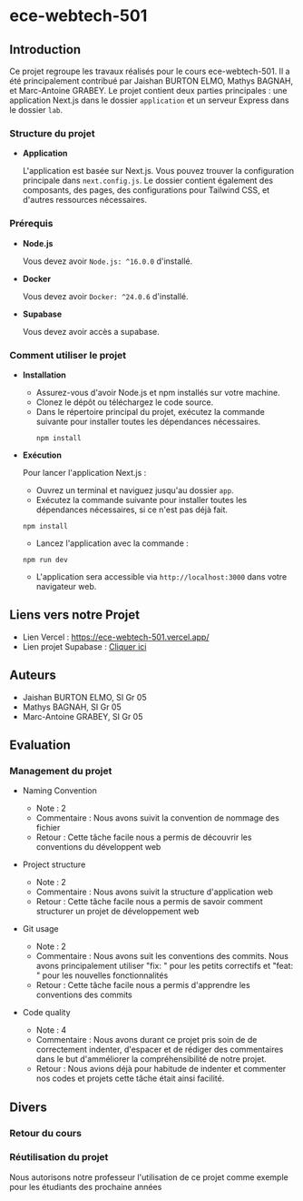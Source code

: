 # ece-webtech-501

## Introduction
Ce projet regroupe les travaux réalisés pour le cours ece-webtech-501. Il a été principalement contribué par Jaishan BURTON ELMO, Mathys BAGNAH, et Marc-Antoine GRABEY. Le projet contient deux parties principales : une application Next.js dans le dossier `application` et un serveur Express dans le dossier `lab`.

### Structure du projet

- **Application**
  
  L'application est basée sur Next.js. Vous pouvez trouver la configuration principale dans `next.config.js`. Le dossier contient également des composants, des pages, des configurations pour Tailwind CSS, et d'autres ressources nécessaires.

### Prérequis

- **Node.js**
  
  Vous devez avoir `Node.js: ^16.0.0` d'installé.
  
- **Docker**
  
  Vous devez avoir `Docker: ^24.0.6` d'installé.

- **Supabase**
  
  Vous devez avoir accès a supabase.


### Comment utiliser le projet

- **Installation**
  - Assurez-vous d'avoir Node.js et npm installés sur votre machine.
  - Clonez le dépôt ou téléchargez le code source.
  - Dans le répertoire principal du projet, exécutez la commande suivante pour installer toutes les dépendances nécessaires.
    ```
    npm install
    ```

- **Exécution**

    Pour lancer l'application Next.js :
    
    - Ouvrez un terminal et naviguez jusqu'au dossier `app`.
    - Exécutez la commande suivante pour installer toutes les dépendances nécessaires, si ce n'est pas déjà fait.
    ```
    npm install
    ```
    - Lancez l'application avec la commande :
    ```
    npm run dev
    ```
    - L'application sera accessible via `http://localhost:3000` dans votre navigateur web.
 
## Liens vers notre Projet
-  Lien Vercel : https://ece-webtech-501.vercel.app/
-  Lien projet Supabase : [Cliquer ici]()

## Auteurs
- Jaishan BURTON ELMO, SI Gr 05
- Mathys BAGNAH, SI Gr 05
- Marc-Antoine GRABEY, SI Gr 05

## Evaluation

### Management du projet

- Naming Convention
  - Note : 2
  - Commentaire : Nous avons suivit la convention de nommage des fichier
  - Retour : Cette tâche facile nous a permis de découvrir les conventions du développent web

- Project structure
  - Note : 2
  - Commentaire : Nous avons suivit la structure d'application web
  - Retour : Cette tâche facile nous a permis de savoir comment structurer un projet de développement web

- Git usage
  - Note : 2
  - Commentaire : Nous avons suit les conventions des commits. Nous avons principalement utiliser "fix: " pour les petits correctifs et "feat: " pour les nouvelles fonctionnalités
  - Retour : Cette tâche facile nous a permis d'apprendre les conventions des commits

- Code quality
  - Note : 4
  - Commentaire : Nous avons durant ce projet pris soin de de correctement indenter, d'espacer et de rédiger des commentaires dans le but d'amméliorer la compréhensibilité de notre projet.
  - Retour : Nous avions déjà pour habitude de indenter et commenter nos codes et projets cette tâche était ainsi facilité.


## Divers

### Retour du cours


### Réutilisation du projet
 Nous autorisons notre professeur l'utilisation de ce projet comme exemple pour les étudiants des prochaine années
